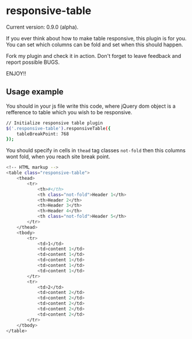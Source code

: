 responsive-table
================
Current version: 0.9.0 (alpha).

If you ever think about how to make table responsive, this plugin is for you. You can set which columns can be fold and set when this should happen.

Fork my plugin and check it in action. Don't forget to leave feedback and report possible BUGS. 

ENJOY!!

Usage example
-------------
You should in your js file write this code, where jQuery dom object is a refference to table which you wish to be responsive.
```bash
// Initialize responsive table plugin
$('.responsive-table').responsiveTable({
    tableBreakPoint: 768
});
```

You should specify in cells in `thead` tag classes `not-fold` then this columns wont fold, when you reach site break point.

```bash
<!-- HTML markup -->
<table class="responsive-table">
    <thead>
		<tr>
			<th>#</th>
			<th class="not-fold">Header 1</th>
			<th>Header 2</th>
			<th>Header 3</th>
			<th>Header 4</th>
			<th class="not-fold">Header 5</th>
		</tr>
	</thead>
	<tbody>
		<tr>
			<td>1</td>
			<td>content 1</td>
			<td>content 1</td>
			<td>content 1</td>
			<td>content 1</td>
			<td>content 1</td>
		</tr>
		<tr>
			<td>2</td>
			<td>content 2</td>
			<td>content 2</td>
			<td>content 2</td>
			<td>content 2</td>
			<td>content 2</td>
		</tr>
	</tbody>
</table>
```
